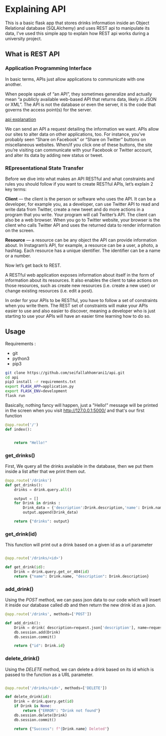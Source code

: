 # Explaining API

This is a basic flask app that stores drinks information inside an Object Relational database (SQLAlchemy) and uses REST api to manipulate its data, I've used this simple app to explain how  REST api works during a university project.

## What is REST API

### Application Programming Interface

In basic terms, APIs just allow applications to communicate with one another.

When people speak of “an API”, they sometimes generalize and actually mean “a publicly available web-based API that returns data, likely in JSON or XML”. The API is not the database or even the server, it is the code that governs the access point(s) for the server.

[api explanation](api.png)

We can send an API a request detailing the information we want.
APIs allow our sites to alter data on other applications, too. For instance, you’ve probably seen “Share on Facebook” or “Share on Twitter” buttons on miscellaneous websites. When/if you click one of these buttons, the site you’re visiting can communicate with your Facebook or Twitter account, and alter its data by adding new status or tweet.

### REpresentational State Transfer

Before we dive into what makes an API RESTful and what constraints and rules you should follow if you want to create RESTful APIs, let’s explain 2 key terms:

**Client** — the client is the person or software who uses the API. It can be a developer, for example you, as a developer, can use Twitter API to read and write data from Twitter, create a new tweet and do more actions in a program that you write. Your program will call Twitter’s API. The client can also be a web browser. When you go to Twitter website, your browser is the client who calls Twitter API and uses the returned data to render information on the screen.

**Resource** — a resource can be any object the API can provide information about. In Instagram’s API, for example, a resource can be a user, a photo, a hashtag. Each resource has a unique identifier. The identifier can be a name or a number.

Now let’s get back to REST.

A RESTful web application exposes information about itself in the form of information about its resources. It also enables the client to take actions on those resources, such as create new resources (i.e. create a new user) or change existing resources (i.e. edit a post).

In order for your APIs to be RESTful, you have to follow a set of constraints when you write them. The REST set of constraints will make your APIs easier to use and also easier to discover, meaning a developer who is just starting to use your APIs will have an easier time learning how to do so.

## Usage

Requirements :

- git
- python3
- pip3

```bash
git clone https://github.com/seifallahhomrani1/api.git
cd api
pip3 install -r requirements.txt
export FLASK_APP=application.py
export FLASK_ENV=development
flask run
```

Basically, nothing fancy will happen, just a "Hello!" message will be printed in the screen when you visit http://127.0.0.1:5000/ and that's our first function

```python
@app.route('/')
def index():


    return "Hello!"

```

### get\_drinks()

First, We query all the drinks available in the database, then we put them inside a list after that we print them out.


```python
@app.route('/drinks')
def get_drinks():
    drinks = drink.query.all()

    output = []
    for Drink in drinks :
        Drink_data = {'description':Drink.description,'name': Drink.name}
        output.append(Drink_data)

    return {"drinks": output}

```

### get\_drink(id)

This function will print out a drink based on a given id as a url parameter

```python

@app.route('/drinks/<id>')

def get_drink(id):
    Drink = drink.query.get_or_404(id)
    return {"name": Drink.name, "description": Drink.description}

```

### add_drink()

Using the *POST* method, we can pass json data to our code which will insert it inside our database called *db* and then return the new drink id as a json.

```python
@app.route('/drinks', methods=['POST'])

def add_drink():
    Drink = drink( description=request.json['description'], name=request.json['name'])
    db.session.add(Drink)
    db.session.commit()

    return {"id": Drink.id}
```

### delete_drink()

Using the *DELETE* method, we can delete a drink based on its id which is passed to the function as a URL parameter. 

```python

@app.route('/drinks/<id>', methods=['DELETE'])

def delete_drink(id):
    Drink = drink.query.get(id)
    if Drink is None: 
        return {"ERROR": "Drink not found"}
    db.session.delete(Drink)
    db.session.commit()

    return {"Success": f"{Drink.name} Deleted"}

```
